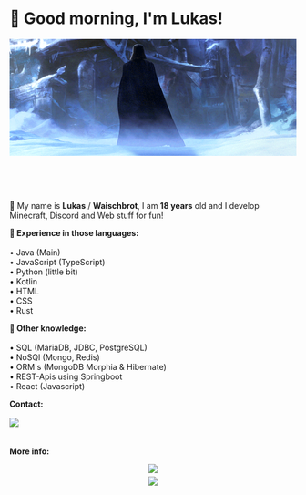 # 👋 Good morning, I'm Lukas!

<div align="center">
  <img hight="300" width="700" alt="GIF" align="center" src="https://github.com/Waischbrot/Waischbrot/blob/main/assets/literally_me.gif">
</div>

</br></br></br>

:bust_in_silhouette: My name is **Lukas** / **Waischbrot**, I am **18 years** old and I develop Minecraft, Discord and Web stuff for fun!

<p>
  <b>
    🚀 Experience in those languages:<br/>
  </b>
  <br/>
  • Java (Main)<br/>
  • JavaScript (TypeScript)<br/>
  • Python (little bit)<br/>
  • Kotlin<br/>
  • HTML<br/>
  • CSS<br/>
  • Rust<br/>
</p>

<p>
  <b>
    📜 Other knowledge:<br />
  </b>
  <br />
  • SQL (MariaDB, JDBC, PostgreSQL)<br />
  • NoSQl (Mongo, Redis)<br />
  • ORM's (MongoDB Morphia & Hibernate)<br />
  • REST-Apis using Springboot<br />
  • React (Javascript)<br />
</p>

<div>
<p>
  <b>
    Contact:
  </b>
</p>

  <a href="mailto:waischbrot@quantentunnel.de">
      <img align="center" src="https://img.shields.io/badge/waischbrot@quantentunnel.de-0A0A0A?style=for-the-badge&logo=microsoft-outlook&logoColor=white">
    </a>
</div>
ﾠ
<p>
  <b>
    More info:
  </b>
</p>

<div align="center">
  <a href="https://github.com/Waischbrot">
    <img src="https://komarev.com/ghpvc/?username=Waischbrot&style=for-the-badge">
  </a>
</div>

<div align="center">
  <a href="https://github.com/Waischbrot">
    <img align="center" src="https://github-readme-stats.vercel.app/api?username=Waischbrot&repo=Waischbrot&count_private=true&include_all_commits=true&show_icons=true&theme=midnight-purple&card_width=1080">
  </a>
</div>
